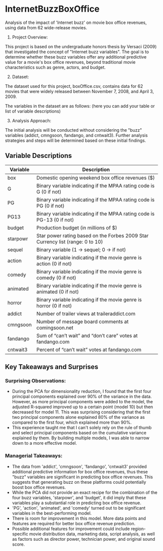 # InternetBuzzBoxOffice
Analysis of the impact of 'Internet buzz' on movie box office revenues, using data from 62 wide-release movies.

1. Project Overview:

This project is based on the undergraduate honors thesis by Versaci (2009) that investigated the concept of "Internet buzz variables". The goal is to determine whether these buzz variables offer any additional predictive value for a movie's box office revenues, beyond traditional movie characteristics such as genre, actors, and budget.

2. Dataset:

The dataset used for this project, boxOffice.csv, contains data for 62 movies that were widely released between November 7, 2008, and April 3, 2009.

The variables in the dataset are as follows: (here you can add your table or list of variable descriptions)

3. Analysis Approach:

The initial analysis will be conducted without considering the "buzz" variables (addict, cmngsoon, fandango, and cntwait3). Further analysis strategies and steps will be determined based on these initial findings.

## Variable Descriptions

| Variable  | Description |
| --------- | ----------- |
| box       | Domestic opening weekend box office revenues ($) |
| G         | Binary variable indicating if the MPAA rating code is G (0 if not) |
| PG        | Binary variable indicating if the MPAA rating code is PG (0 if not) |
| PG13      | Binary variable indicating if the MPAA rating code is PG-13 (0 if not) |
| budget    | Production budget (in millions of $) |
| starpowr  | Star power rating based on the Forbes 2009 Star Currency list (range: 0 to 10) |
| sequel    | Binary variable (1 → sequel; 0 → if not) |
| action    | Binary variable indicating if the movie genre is action (0 if not) |
| comedy    | Binary variable indicating if the movie genre is comedy (0 if not) |
| animated  | Binary variable indicating if the movie genre is animated (0 if not) |
| horror    | Binary variable indicating if the movie genre is horror (0 if not) |
| addict    | Number of trailer views at traileraddict.com |
| cmngsoon  | Number of message board comments at comingsoon.net |
| fandango  | Sum of “can’t wait” and “don’t care” votes at fandango.com |
| cntwait3  | Percent of “can’t wait” votes at fandango.com |

## Key Takeaways and Surprises

### Surprising Observations:
- During the PCA for dimensionality reduction, I found that the first four principal components explained over 90% of the variance in the data. However, as more principal components were added to the model, the adjusted R-squared improved up to a certain point (model 10) but then decreased for model 11. This was surprising considering that the first two principal components alone explained 80% of the variance as compared to the first four, which explained more than 90%. 
- This experience taught me that I can't solely rely on the rule of thumb and select principal components based on the cumulative variance explained by them. By building multiple models, I was able to narrow down to a more effective model.

### Managerial Takeaways:
- The data from 'addict', 'cmngsoon', 'fandango', 'cntwait3' provided additional predictive information for box office revenues, thus these "buzz" variables are significant in predicting box office revenues. This suggests that generating buzz on these platforms could potentially boost box office revenues.
- While the PCA did not provide an exact recipe for the combination of the four buzz variables, 'starpowr', and 'budget', it did imply that these variables play a substantial role in predicting box office revenue.
- 'PG', 'action', 'animated', and 'comedy' turned out to be significant variables in the best-performing model.
- There is room for improvement in this model. More data points and features are required for better box office revenue prediction.
- Possible additional features for improvement could include region-specific movie distribution data, marketing data, script analysis, as well as factors such as director power, technician power, and original sound score.

